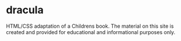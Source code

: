 # dracula
HTML/CSS adaptation of a Childrens book. The material on this site is created and provided for educational and informational purposes only. 
